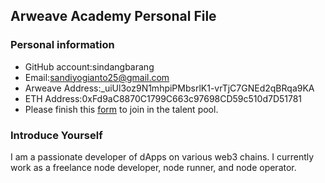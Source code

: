 ## Arweave Academy Personal File

### Personal information

- GitHub account:sindangbarang
- Email:sandiyogianto25@gmail.com
- Arweave Address:_uiUl3oz9N1mhpiPMbsrlK1-vrTjC7GNEd2qBRqa9KA
- ETH Address:0xFd9aC8870C1799C663c97698CD59c510d7D51781
- Please finish this [form](https://docs.google.com/forms/d/e/1FAIpQLSfWA5fIIcBgmRppm3jNz5vmf9Mai_QMVil-2pO4r7YKn_Zhtw/viewform?usp=sf_link) to join in the talent pool.

### Introduce Yourself
I am a passionate developer of dApps on various web3 chains. I currently work as a freelance node developer, node runner, and node operator.

